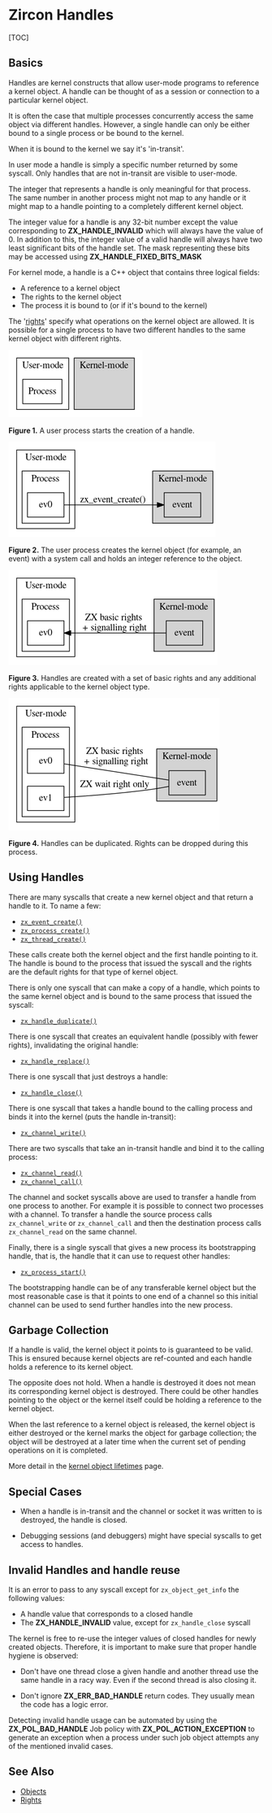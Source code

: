 # Zircon Handles

[TOC]

## Basics
Handles are kernel constructs that allow user-mode programs to
reference a kernel object. A handle can be thought of as a session
or connection to a particular kernel object.

It is often the case that multiple processes concurrently access
the same object via different handles. However, a single handle
can only be either bound to a single process or be bound to the
kernel.

When it is bound to the kernel we say it's 'in-transit'.

In user mode a handle is simply a specific number returned by
some syscall. Only handles that are not in-transit are visible
to user-mode.

The integer that represents a handle is only meaningful for that
process. The same number in another process might not map to any
handle or it might map to a handle pointing to a completely
different kernel object.

The integer value for a handle is any 32-bit number except the value
corresponding to **ZX_HANDLE_INVALID** which will always have the
value of 0.  In addition to this, the integer value of a valid handle
will always have two least significant bits of the handle set.  The
mask representing these bits may be accessed using
**ZX_HANDLE_FIXED_BITS_MASK**

For kernel mode, a handle is a C++ object that contains three
logical fields:

* A reference to a kernel object
* The rights to the kernel object
* The process it is bound to (or if it's bound to the kernel)

The '[rights][rights]' specify what operations on the kernel object
are allowed. It is possible for a single process to have two different
handles to the same kernel object with different rights.

![User-mode versus Kernel-mode](images/handle-creation1.png)

**Figure 1.** A user process starts the creation of a handle.

<!--- handle-creation1.png

```dot
digraph Q {
    node [shape=record];
    nd_1 [label = "Process"];
    nd_2 [label = "Event", style = invis];

    subgraph cluster_Userspace {
        label = "User-mode";
        nd_1
    }

    subgraph cluster_Kernel {
        label = "Kernel-mode";
        style=filled;
        nd_2;
    }
}
```

-->

![User process creates the kernel object](images/handle-creation2.png)

**Figure 2.** The user process creates the kernel object (for example, an
event) with a system call and holds an integer reference to the object.

<!--- handle-creation2.png

```dot
digraph Q {
    node [shape=record];
    nd_2 [label = "event"];
    nd_3 [label = "ev0"];
    rankdir=LR;

    subgraph cluster_Userspace {
        label = "User-mode";
        subgraph cluster_Process {
            label = "Process";
            nd_3;
        }
    }

    subgraph cluster_Kernel {
        label = "Kernel-mode";
        style=filled;
        nd_2;
    }

    nd_3->nd_2 [label = "zx_event_create()"];
}
```

-->

![Handles are created with a set of basic rights](images/handle-creation3.png)

**Figure 3.** Handles are created with a set of basic rights and any additional
rights applicable to the kernel object type.

<!--- handle-creation3.png

```dot
digraph Q {
    node [shape=record];
    nd_2 [label = "event"];
    nd_3 [label = "ev0"];
    rankdir=RL;

    subgraph cluster_Userspace {
        label = "User-mode";
        subgraph cluster_Process {
            label = "Process";
            nd_3;
        }
    }

    subgraph cluster_Kernel {
        label = "Kernel-mode";
        style=filled;
        nd_2;
    }
    nd_2->nd_3 [label= "ZX basic rights\n + signalling right"];
}
```

-->

![Handles can be duplicated](images/handle-creation4.png)

**Figure 4.** Handles can be duplicated. Rights can be dropped during this
process.

<!--- handle-creation4.png

```dot
graph Q {
    node [shape=record];
    nd_2 [label = "event"];
    nd_3 [label = "ev0"];
    nd_4 [label = "ev1"];
    rankdir=RL;

    subgraph cluster_Userspace {
        label = "User-mode";
        subgraph cluster_Process {
            label = "Process";
            nd_3;
            nd_4;
        }
    }

    subgraph cluster_Kernel {
        label = "Kernel-mode";
        style=filled;
        nd_2;
    }
    nd_2--nd_3 [label= "ZX basic rights\n + signalling right"];
    nd_4--nd_2 [label= "ZX wait right only"];
}
```

-->

## Using Handles

There are many syscalls that create a new kernel object
and that return a handle to it. To name a few:

* <code>[zx_event_create()][zx-event-create]</code>
* <code>[zx_process_create()][zx-process-create]</code>
* <code>[zx_thread_create()][zx-thread-create]</code>

These calls create both the kernel object and the first
handle pointing to it. The handle is bound to the process that
issued the syscall and the rights are the default rights for
that type of kernel object.

There is only one syscall that can make a copy of a handle,
which points to the same kernel object and is bound to the same
process that issued the syscall:

* <code>[zx_handle_duplicate()][zx-handle-duplicate]</code>

There is one syscall that creates an equivalent handle (possibly
with fewer rights), invalidating the original handle:

* <code>[zx_handle_replace()][zx-handle-replace]</code>

There is one syscall that just destroys a handle:

* <code>[zx_handle_close()][zx-handle-close]</code>

There is one syscall that takes a handle bound to the calling
process and binds it into the kernel (puts the handle in-transit):

* <code>[zx_channel_write()][zx-channel-write]</code>

There are two syscalls that take an in-transit handle and
bind it to the calling process:

* <code>[zx_channel_read()][zx-channel-read]</code>
* <code>[zx_channel_call()][zx-channel-call]</code>

The channel and socket syscalls above are used to transfer a handle from
one process to another. For example it is possible to connect
two processes with a channel. To transfer a handle the source process
calls `zx_channel_write` or `zx_channel_call` and then the destination
process calls `zx_channel_read` on the same channel.

Finally, there is a single syscall that gives a new process its
bootstrapping handle, that is, the handle that it can use to
request other handles:

* <code>[zx_process_start()][zx-process-start]</code>

The bootstrapping handle can be of any transferable kernel object but
the most reasonable case is that it points to one end of a channel
so this initial channel can be used to send further handles into the
new process.

## Garbage Collection

If a handle is valid, the kernel object it points to is guaranteed
to be valid. This is ensured because kernel objects are ref-counted
and each handle holds a reference to its kernel object.

The opposite does not hold. When a handle is destroyed it does not
mean its corresponding kernel object is destroyed. There could be other
handles pointing to the object or the kernel itself could be holding
a reference to the kernel object.

When the last reference to a kernel object is released, the kernel
object is either destroyed or the kernel marks the object for
garbage collection; the object will be destroyed at a later time
when the current set of pending operations on it is completed.

More detail in the [kernel object lifetimes][lifetime] page.

## Special Cases

* When a handle is in-transit and the channel or socket it was written
to is destroyed, the handle is closed.

* Debugging sessions (and debuggers) might have special syscalls to
get access to handles.

## Invalid Handles and handle reuse

It is an error to pass to any syscall except for `zx_object_get_info`
the following values:

* A handle value that corresponds to a closed handle
* The **ZX_HANDLE_INVALID** value, except for `zx_handle_close` syscall

The kernel is free to re-use the integer values of closed handles for
newly created objects. Therefore, it is important to make sure that proper
handle hygiene is observed:

* Don't have one thread close a given handle and another thread use the
  same handle in a racy way. Even if the second thread is also closing it.

* Don't ignore **ZX_ERR_BAD_HANDLE** return codes. They usually mean the
  code has a logic error.

Detecting invalid handle usage can be automated by using the
**ZX_POL_BAD_HANDLE** Job policy with **ZX_POL_ACTION_EXCEPTION** to
generate an exception when a process under such job object attempts any of
the mentioned invalid cases.

## See Also

* [Objects][objects]
* [Rights][rights]

<!-- Reference links -->

[rights]: concepts/kernel/rights.md
[objects]: reference/kernel_objects/objects.md
[zx-event-create]: reference/syscalls/event_create.md
[zx-process-create]: reference/syscalls/process_create.md
[zx-thread-create]: reference/syscalls/thread_create.md
[zx-handle-duplicate]: reference/syscalls/handle_duplicate.md
[zx-handle-replace]: reference/syscalls/handle_replace.md
[zx-handle-close]: reference/syscalls/handle_close.md
[zx-channel-write]: reference/syscalls/channel_write.md
[zx-channel-read]: reference/syscalls/channel_read.md
[zx-channel-call]: reference/syscalls/channel_call.md
[zx-process-start]: reference/syscalls/process_start.md
[lifetime]: reference/kernel_objects/objects.md#kernel-object-lifetime
